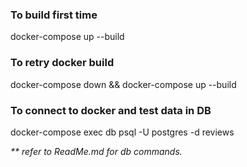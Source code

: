 <h3>To build first time</h3> 
docker-compose up --build

<h3>To retry docker build</h3>
docker-compose down && docker-compose up --build

<h3>To connect to docker and test data in DB</h3>
docker-compose exec db psql -U postgres -d reviews

<i>** refer to ReadMe.md for db commands.</i>

